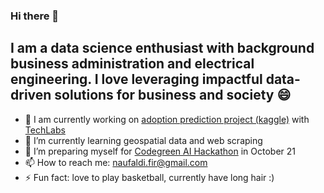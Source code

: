 ### Hi there 👋

## I am a data science enthusiast with background business administration and electrical engineering. I love leveraging impactful data-driven solutions for business and society 😄

- 🔭 I am currently working on [adoption prediction project (kaggle)](https://www.kaggle.com/c/petfinder-adoption-prediction/data) with [TechLabs](https://www.techlabs.org/)
- 🌱 I’m currently learning geospatial data and web scraping
- 👯 I’m preparing myself for [Codegreen AI Hackathon](https://www.codegreen.events/) in October 21
- 📫 How to reach me: naufaldi.fir@gmail.com
- ⚡ Fun fact: love to play basketball, currently have long hair :) 

<!--
**naufaldi-fir/naufaldi-fir** is a ✨ _special_ ✨ repository because its `README.md` (this file) appears on your GitHub profile.

Here are some ideas to get you started:

- 🔭 I’m currently working on ...
- 🌱 I’m currently learning ...
- 👯 I’m looking to collaborate on ...
- 🤔 I’m looking for help with ...
- 💬 Ask me about ...
- 📫 How to reach me: ...
- 😄 Pronouns: ...
- ⚡ Fun fact: ...
-->
